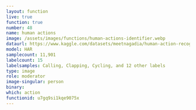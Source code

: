 ```yaml
---
layout: function
live: true
function: true
number: 48
name: human actions
image: /assets/images/functions/human-actions-identifier.webp
dataurl: https://www.kaggle.com/datasets/meetnagadia/human-action-recognition-har-dataset
model: HAR
samplecount: 11,901
labelcount: 15
labelsamples: Calling, Clapping, Cycling, and 12 other labels
type: image
role: moderator
image-singular: person
binary: 
which: action
functionid: u7gq9si1kqe9075x
---
```

